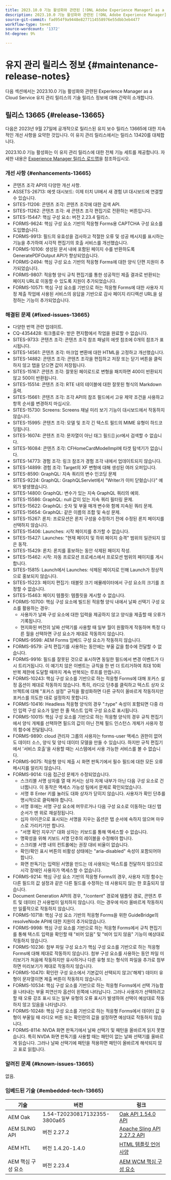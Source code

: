 ```yaml
---
title: 2023.10.0 기능 활성화와 관련된 [!DNL Adobe Experience Manager] as a Cloud Service의 유지 관리 릴리스 정보입니다.
description: 2023.10.0 기능 활성화와 관련된 [!DNL Adobe Experience Manager] as a Cloud Service의 유지 관리 릴리스 정보입니다.
source-git-commit: fad954f9a9448e8277114558976e55dbb3eb4477
workflow-type: tm+mt
source-wordcount: '1372'
ht-degree: 9%

---
```


# 유지 관리 릴리스 정보 {#maintenance-release-notes}

다음 섹션에서는 2023.10.0 기능 활성화와 관련된 Experience Manager as a Cloud Service 유지 관리 릴리스의 기술 릴리스 정보에 대해 간략히 소개합니다.

## 릴리스 13665 {#release-13665}

다음은 2023년 9월 27일에 공개적으로 릴리스된 유지 보수 릴리스 13665에 대한 지속적인 개선 사항을 요약한 것입니다. 이 유지 관리 릴리스에서는 릴리스 13420를 대체합니다.

2023.10.0 기능 활성화는 이 유지 관리 릴리스에 대한 전체 기능 세트를 제공합니다. 자세한 내용은 [Experience Manager 릴리스 로드맵](https://experienceleague.adobe.com/docs/experience-manager-release-information/aem-release-updates/update-releases-roadmap.html)을 참조하십시오.

### 개선 사항 {#enhancements-13665}

* 콘텐츠 조각 API의 다양한 개선 사항.
* ASSETS-26713: 에셋 대시보드: 이제 터치 UI에서 새 경험 UI 대시보드에 연결할 수 있습니다.
* SITES-11206: 콘텐츠 조각: 콘텐츠 조각에 대한 검색 API.
* SITES-11262: 콘텐츠 조각: 새 콘텐츠 조각 편집기로 전환하는 버튼입니다.
* SITES-15447: 핵심 구성 요소: 버전 2.23.4 릴리스.
* FORMS-9624: 핵심 구성 요소 기반의 적응형 Forms용 CAPTCHA 구성 요소를 도입했습니다.
* FORMS-9913: 필드의 유효성을 검사하고 적절한 오류 및 성공 메시지를 표시하는 기능을 추가하여 시각적 편집기의 호출 서비스를 개선했습니다.
* FORMS-10106: 생성된 문서 내에 포함된 페이지 수를 반환하도록 GeneratePDFOutput API가 향상되었습니다.
* FORMS-2494: 핵심 구성 요소 기반의 적응형 Forms에 대한 양식 단편 지원이 추가되었습니다.
* FORMS-9807: 적응형 양식 규칙 편집기를 통한 성공적인 제출 결과로 반환되는 페이지 URL로 이동할 수 있도록 지원이 추가되었습니다.
* FORMS-10571: 핵심 구성 요소를 기반으로 하는 적응형 Forms에 대한 사용자 지정 제출 작업에 사용된 서비스의 응답을 기반으로 감사 페이지 리디렉션 URL을 설정하는 기능이 추가되었습니다.

### 해결된 문제 {#fixed-issues-13665}

* 다양한 번역 관련 업데이트.
* CQ-4354428: 워크플로우: 받은 편지함에서 작업을 완료할 수 없습니다.
* SITES-9733: 콘텐츠 조각: 콘텐츠 조각 참조 패널의 에셋 참조에 0개의 참조가 표시됩니다.
* SITES-14561: 콘텐츠 조각: 마크업 변환에 대한 HTML을 고정하고 개선했습니다.
* SITES-14882: 콘텐츠 조각: 콘텐츠 조각을 편집하고 저장 또는 닫기 버튼을 클릭하지 않고 탭을 닫으면 값이 저장됩니다.
* SITES-15167: 콘텐츠 조각: 잘못된 페이로드로 변형을 패치하면 400이 반환되지 않고 500이 반환됩니다.
* SITES-15514: 콘텐츠 조각: RTE 내의 테이블에 대한 잘못된 형식의 Markdown 출력.
* SITES-15661: 콘텐츠 조각: 조각 API의 참조 필드에서 고유 제약 조건을 사용하고 항목 순서를 변경하지 마십시오.
* SITES-15730: Screens: Screens 채널 미리 보기 기능이 대시보드에서 작동하지 않습니다.
* SITES-15995: 콘텐츠 조각: 모델 및 조각 긴 텍스트 필드의 MIME 유형이 하드코딩됩니다.
* SITES-16074: 콘텐츠 조각: 문자열이 아닌 태그 필드[] jcr에서 검색할 수 없습니다.
* SITES-16084: 콘텐츠 조각: CFHomeCardModelImpl에 타겟 탐색기가 없습니다.
* SITES-14773: 경험 조각: 링크 참조가 경험 조각 내에서 업데이트되지 않습니다.
* SITES-14899: 경험 조각: Target의 XF 변형에 대해 생성된 여러 오퍼입니다.
* SITES-8590: GraphQL: 지속 쿼리의 변수 인코딩 문제
* SITES-9224: GraphQL: GraphQLServlet에서 &quot;Writer가 이미 닫혔습니다&quot; 예외가 발생했습니다.
* SITES-14800: GraphQL: 변수가 있는 지속 GraphQL 쿼리의 예외.
* SITES-15586: GraphQL: null 값이 있는 지속 쿼리 필터링 문제.
* SITES-15622: GraphQL: 숫자 및 부울 매개 변수와 함께 지속된 쿼리 문제.
* SITES-15654: GraphQL: 같은 이름의 조합 및 속성 문제.
* SITES-15267: 론치: 프로모션은 론치 구성을 수정하기 전에 수정된 론치 페이지를 선택하지 않습니다.
* SITES-15406: Launches: 시작 페이지를 추가할 수 없습니다.
* SITES-15427: Launches: &quot;현재 페이지 및 하위 페이지 승격&quot; 범위의 일관되지 않은 동작.
* SITES-15429: 론치: 론치를 홍보하는 동안 삭제된 페이지 작성.
* SITES-15462: 시작: 자동 프로모션 프로세스에서 프로모션 범위의 페이지를 게시합니다.
* SITES-15815: Launch에서 Launches: 삭제된 페이지로 인해 Launch가 정상적으로 홍보되지 않습니다.
* SITES-15223: 페이지 편집기: 태블릿 크기 에뮬레이터에서 구성 요소의 크기를 조정할 수 없습니다.
* SITES-15463: 페이지 템플릿: 템플릿을 게시할 수 없습니다.
* FORMS-10700: 핵심 구성 요소에 빌드된 적응형 양식 내에서 날짜 선택기 구성 요소를 활용하는 경우:
   * 사용자가 날짜 구성 요소에 대한 입력을 제공하지 않고 양식을 제출할 때 오류가 기록됩니다.
   * 현지화된 버전의 날짜 선택기를 사용할 때 일부 월이 원활하게 작동하며 특정 다른 월을 선택하면 구성 요소가 제대로 작동하지 않습니다.
* FORMS-9598: AEM Forms 임베드 구성 요소가 작동하지 않습니다.
* FORMS-9579: 규칙 편집기를 사용하는 동안에는 부울 값을 함수에 전달할 수 없습니다.
* FORMS-9916: 필드를 잘못된 것으로 표시하면 동일한 필드에서 변경 이벤트가 다시 트리거됩니다. 이 예기치 않은 이벤트는 규칙을 한 번 더 트리거하여 최대 10회 반복 제한에 도달할 때까지 계속 반복되는 루프를 만듭니다.
* FORMS-10243: 핵심 구성 요소를 기반으로 하는 적응형 Forms에 대해 포커스 설정 옵션이 제대로 작동하지 않습니다. 특히, 라디오 단추를 클릭하고 텍스트 상자 오브젝트에 대해 &quot;포커스 설정&quot; 규칙을 활성화하면 다른 규칙이 올바르게 작동하지만 포커스를 의도한 대로 설정하지 못합니다.
* FORMS-10416: Headless 적응형 양식의 경우 &quot;:type&quot; 속성이 포함되면 다중 라인 입력 구성 요소가 일반 한 줄 텍스트 입력 구성 요소로 표시됩니다.
* FORMS-10015: 핵심 구성 요소를 기반으로 하는 적응형 양식의 경우 규칙 편집기에서 양식 개체를 선택하면 필드의 값이 아닌 전체 필드 인스턴스 개체가 사용자 정의 함수에 전달됩니다.
* FORMS-9890: cloud 관리자 그룹의 사용자는 forms-user 액세스 권한이 없어도 데이터 소스, 양식 및 양식 데이터 모델을 만들 수 있습니다. 하지만 규칙 편집기에서 &#39;서비스 호출&#39;을 사용할 때는 시스템에서 사용 가능한 서비스를 볼 수 없습니다.
* FORMS-9075: 적응형 양식 제출 시 화면 판독기에서 필수 필드에 대한 모든 오류 메시지를 알리지 않습니다.
* FORMS-9014: 다음 접근성 문제가 수정되었습니다.
   * 스크리블 서명 상자를 열 때 커서는 상자 자체 내부가 아닌 다음 구성 요소로 건너뜁니다. 이 동작은 액세스 가능성 팀에서 문제로 확인되었습니다.
   * 서명 후 Enter 키를 눌러도 대화 상자가 닫히지 않습니다. 사용자가 확인 단추를 명시적으로 클릭해야 합니다.
   * 서명 후에는 서명 구성 요소에 머무르거나 다음 구성 요소로 이동하는 대신 탭 순서가 맨 위로 재설정됩니다.
   * 십자 아이콘으로 표시되는 서명을 지우는 옵션은 탭 순서에 속하지 않으며 마우스로 가리키기만 합니다.
   * &quot;서명 확인 지우기&quot; 대화 상자는 키보드를 통해 액세스할 수 없습니다.
   * 명확성을 위해 키보드 서명 단추의 레이블을 수정해야 합니다.
   * 스크리블 서명 내의 컨트롤에는 권장 대비 비율이 없습니다.
   * 확인/확인 표시 버튼의 비활성 상태에는 &quot;aria-disabled&quot; 속성이 포함되어야 합니다.
   * 화면 판독기는 입력된 서명을 만드는 데 사용되는 텍스트를 전달하지 않으므로 시각 장애인 사용자가 액세스할 수 없습니다.
* FORMS-9214: 핵심 구성 요소 기반의 적응형 Forms의 경우, 사용자 지정 함수는 다른 필드의 값 설정과 같은 다른 필드를 수정하는 데 사용되지 않는 한 호출되지 않습니다.
* Document Generation API의 경우, &quot;/content&quot; 경로에 템플릿 경로, 콘텐츠 루트 및 데이터 간 사용법이 일치하지 않습니다. 이는 경우에 따라 올바르게 작동하지만 일률적으로 작동하지 않습니다.
* FORMS-10718: 핵심 구성 요소 기반의 적응형 Forms을 위한 GuideBridge의 resolveNode API에 대한 지원이 추가되었습니다.
* FORMS-9998: 핵심 구성 요소를 기반으로 하는 적응형 Forms에서 규칙 편집기를 통해 텍스트 입력을 확인할 때 &quot;비어 있음&quot; 및 &quot;비어 있지 않음&quot; 기능이 예상대로 작동하지 않습니다.
* FORMS-10236: 첨부 파일 구성 요소가 핵심 구성 요소를 기반으로 하는 적응형 Forms에 대해 제대로 작동하지 않습니다. 첨부 구성 요소를 사용하는 동안 파일 미리보기가 처음에 작동하지만 유사하거나 다른 유형 또는 형식의 파일을 추가로 첨부하면 미리보기가 제대로 작동하지 않습니다.
* FORMS-10470: 확인란 구성 요소에서 기본값이 선택되지 않고(&#39;해제&#39;) 데이터 유형이 문자열이면 제출 버튼이 작동하지 않습니다.
* FORMS-10534: 핵심 구성 요소를 기반으로 하는 적응형 Forms에서 선택 가능함을 나타내는 부울 피연산자 옵션이 왼쪽에 나타납니다. 그러나 사용자가 선택하려고 할 때 오류 강조 표시 또는 일부 유형의 오류 표시가 발생하여 선택이 예상대로 작동하지 않고 있음을 나타냅니다.
* FORMS-10248: 핵심 구성 요소를 기반으로 하는 적응형 Forms에서 데이터 값 유형이 부울일 때 라디오 버튼 또는 확인란의 값을 설정하면 예상대로 작동하지 않습니다.
* FORMS-8114: NVDA 화면 판독기에서 날짜 선택기 및 패턴을 올바르게 읽지 못했습니다. 특히 NVDA 화면 판독기를 사용할 때는 패턴이 없는 날짜 선택기를 올바르게 읽습니다. 그러나 날짜 선택기에 패턴을 적용하면 패턴이 올바르게 해석되지 않고 표로 읽힙니다.

### 알려진 문제 {#known-issues-13665}

없음.

### 임베드된 기술 {#embedded-tech-13665}

| 기술 | 버전 | 링크 |
|---|---|---|
| AEM Oak | 1.54-T20230817132355-3800a65 | [Oak API 1.54.0 API](https://www.javadoc.io/doc/org.apache.jackrabbit/oak-api/1.54.0/index.html) |
| AEM SLING API | 버전 2.27.2 | [Apache Sling API 2.27.2 API](https://www.javadoc.io/doc/org.apache.sling/org.apache.sling.api/latest/index.html) |
| AEM HTL | 버전 1.4.20-1.4.0 | [HTML 템플릿 언어 사양](https://github.com/adobe/htl-spec) |
| AEM 핵심 구성 요소 | 버전 2.23.4 | [AEM WCM 핵심 구성 요소](https://github.com/adobe/aem-core-wcm-components) |
